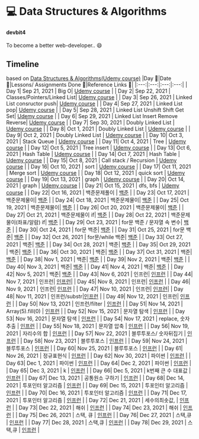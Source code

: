 # 💻 Data Structures & Algorithms

#### devbit4

To become a better web-developer.. 😄

## Timeline
based on [Data Structures & Algorithms(Udemy course)](https://www.udemy.com/course/data-structures-algorithms-javascript/)
|Day 🖤|Date 📆|Lessons/ Assignments Done 📖|Reference Links 🔗|
|:---:|:---:|:---:|:---:|
| Day 1| Sep 21, 2021 | Big O| [Udemy course](https://www.udemy.com/course/data-structures-algorithms-javascript/)  |
| Day 2| Sep 22, 2021 | Classes/Pointers/Linked List| [Udemy course](https://www.udemy.com/course/data-structures-algorithms-javascript/)  |
| Day 3| Sep 26, 2021 | Linked List consructor push| [Udemy course](https://www.udemy.com/course/data-structures-algorithms-javascript/)  |
| Day 4| Sep 27, 2021 | Linked List pop| [Udemy course](https://www.udemy.com/course/data-structures-algorithms-javascript/)  |
| Day 5| Sep 28, 2021 | Linked List Unshift Shift Get Set| [Udemy course](https://www.udemy.com/course/data-structures-algorithms-javascript/)  |
| Day 6| Sep 29, 2021 | Linked List Insert Remove Reverse| [Udemy course](https://www.udemy.com/course/data-structures-algorithms-javascript/)  |
| Day 7| Sep 30, 2021 | Doubly Linked List | [Udemy course](https://www.udemy.com/course/data-structures-algorithms-javascript/)  |
| Day 8| Oct 1, 2021 | Doubly Linked List | [Udemy course](https://www.udemy.com/course/data-structures-algorithms-javascript/)  |
| Day 9| Oct 2, 2021 | Doubly Linked List | [Udemy course](https://www.udemy.com/course/data-structures-algorithms-javascript/)  |
| Day 10| Oct 3, 2021 | Stack Queue | [Udemy course](https://www.udemy.com/course/data-structures-algorithms-javascript/)  |
| Day 11| Oct 4, 2021 | Tree | [Udemy course](https://www.udemy.com/course/data-structures-algorithms-javascript/)  |
| Day 12| Oct 5, 2021 | Tree insert | [Udemy course](https://www.udemy.com/course/data-structures-algorithms-javascript/)  |
| Day 13| Oct 6, 2021 | Hash Table | [Udemy course](https://www.udemy.com/course/data-structures-algorithms-javascript/)  |
| Day 14| Oct 7, 2021 | Hash Table | [Udemy course](https://www.udemy.com/course/data-structures-algorithms-javascript/)  |
| Day 15| Oct 8, 2021 | Call stack / Recursion | [Udemy course](https://www.udemy.com/course/data-structures-algorithms-javascript/)  |
| Day 16| Oct 10, 2021 | sort | [Udemy course](https://www.udemy.com/course/data-structures-algorithms-javascript/)  |
| Day 17| Oct 11, 2021 | Merge sort | [Udemy course](https://www.udemy.com/course/data-structures-algorithms-javascript/)  |
| Day 18| Oct 12, 2021 | quick sort | [Udemy course](https://www.udemy.com/course/data-structures-algorithms-javascript/)  |
| Day 19| Oct 13, 2021 | graph | [Udemy course](https://www.udemy.com/course/data-structures-algorithms-javascript/)  |
| Day 20| Oct 14, 2021 | graph | [Udemy course](https://www.udemy.com/course/data-structures-algorithms-javascript/)  |
| Day 21| Oct 15, 2021 | dfs, bfs | [Udemy course](https://www.udemy.com/course/data-structures-algorithms-javascript/)  |
| Day 22| Oct 16, 2021 | 백준문제풀이 | [백준](https://www.acmicpc.net/step)  |
| Day 23| Oct 17, 2021 | 백준문제물이| [백준](https://www.acmicpc.net/step) |
| Day 24| Oct 18, 2021 | 백준문제물이| [백준](https://www.acmicpc.net/step) |
| Day 25| Oct 19, 2021 | 백준문제물이| [백준](https://www.acmicpc.net/step) |
| Day 26| Oct 20, 2021 | 백준문제물이| [백준](https://www.acmicpc.net/step) |
| Day 27| Oct 21, 2021 | 백준문제물이 if| [백준](https://www.acmicpc.net/step) |
| Day 28| Oct 22, 2021 | 백준문제물이(좌표/알람) if| [백준](https://www.acmicpc.net/step) |
| Day 29| Oct 23, 2021 | for문 백준 / 문자열 속 변수| [백준](https://www.acmicpc.net/step) |
| Day 30| Oct 24, 2021 | for문 백준| [백준](https://www.acmicpc.net/step) |
| Day 31| Oct 25, 2021 | for문 백준| [백준](https://www.acmicpc.net/step) |
| Day 32| Oct 26, 2021 | for문/while 백준| [백준](https://www.acmicpc.net/step) |
| Day 33| Oct 27, 2021 |  백준| [백준](https://www.acmicpc.net/step) |
| Day 34| Oct 28, 2021 |  백준| [백준](https://www.acmicpc.net/step) |
| Day 35| Oct 29, 2021 |  백준| [백준](https://www.acmicpc.net/step) |
| Day 36| Oct 30, 2021 | 백준| [백준](https://www.acmicpc.net/step) |
| Day 37| Oct 31, 2021 |  백준| [백준](https://www.acmicpc.net/step) |
| Day 38| Nov 1, 2021 |  백준| [백준](https://www.acmicpc.net/step) |
| Day 39| Nov 2, 2021 | 백준| [백준](https://www.acmicpc.net/step) |
| Day 40| Nov 3, 2021 |  백준| [백준](https://www.acmicpc.net/step) |
| Day 41| Nov 4, 2021 |  백준| [백준](https://www.acmicpc.net/step) |
| Day 42| Nov 5, 2021 |  백준| [백준](https://www.acmicpc.net/step) |
| Day 43| Nov 6, 2021 | 인프런| [인프런](https://www.inflearn.com/) |
| Day 44| Nov 7, 2021 | 인프런|  [인프런](https://www.inflearn.com/)|
| Day 45| Nov 8, 2021 |  인프런| [인프런](https://www.inflearn.com/) |
| Day 46| Nov 9, 2021 |  인프런| [인프런](https://www.inflearn.com/) |
| Day 47| Nov 10, 2021 | 인프런|  [인프런](https://www.inflearn.com/)|
| Day 48| Nov 11, 2021 |  인프런/substr|[인프런](https://www.inflearn.com/)  |
| Day 49| Nov 12, 2021 |  인프런| [인프런](https://www.inflearn.com/) |
| Day 50| Nov 13, 2021 |  인프런/filter | [인프런](https://www.inflearn.com/) |
| Day 51| Nov 14, 2021 |  Array(5).fill(0) | [인프런](https://www.inflearn.com/) |
| Day 52| Nov 15, 2021 | 문자열 탐색  | [인프런](https://www.inflearn.com/) |
| Day 53| Nov 16, 2021 | 문자열 탐색  | [인프런](https://www.inflearn.com/) |
| Day 54| Nov 17, 2021 | replace, 숫자 추출  | [인프런](https://www.inflearn.com/) |
| Day 55| Nov 18, 2021 |  문자열 압축 | [인프런](https://www.inflearn.com/) |
| Day 56| Nov 19, 2021 |  자리수의 합 | [인프런](https://www.inflearn.com/) |
| Day 57| Nov 22, 2021 |  블루투포스/ 숫자뒤집기 | [인프런](https://www.inflearn.com/) |
| Day 58| Nov 23, 2021 |  블루투포스 | [인프런](https://www.inflearn.com/) |
| Day 59| Nov 24, 2021 |  블루투포스 | [인프런](https://www.inflearn.com/) |
| Day 60| Nov 25, 2021 |  블루투포스 | [인프런](https://www.inflearn.com/) |
| Day 61| Nov 26, 2021 |  정규표현식 | [인프런](https://www.inflearn.com/) |
| Day 62| Nov 30, 2021 | 파이썬  | [인프런](https://www.inflearn.com/) |
| Day 63| Dec 1, 2021 | 파이썬  | [인프런](https://www.inflearn.com/) |
| Day 64| Dec 2, 2021 | 파이썬  | [인프런](https://www.inflearn.com/) |
| Day 65| Dec 3, 2021 | k  | [인프런](https://www.inflearn.com/) |
| Day 66| Dec 5, 2021 | k번째 큰 수 대표값  | [인프런](https://www.inflearn.com/) |
| Day 67| Dec 13, 2021 | 공통원소 구하기  | [인프런](https://www.inflearn.com/) |
| Day 68| Dec 14, 2021 | 투포인터 알고리즘  | [인프런](https://www.inflearn.com/) |
| Day 69| Dec 15, 2021 | 투포인터 알고리즘  | [인프런](https://www.inflearn.com/) |
| Day 70| Dec 16, 2021 | 투포인터 알고리즘  | [인프런](https://www.inflearn.com/) |
| Day 71| Dec 17, 2021 | 투포인터 알고리즘  | [인프런](https://www.inflearn.com/) |
| Day 72| Dec 21, 2021 | 세수의최솟값,   | [인프런](https://www.inflearn.com/) |
| Day 73| Dec 22, 2021 | 해쉬   | [인프런](https://www.inflearn.com/) |
| Day 74| Dec 23, 2021 | 해쉬   | [인프런](https://www.inflearn.com/) |
| Day 75| Dec 26, 2021 | 스택, 큐  | [인프런](https://www.inflearn.com/) |
| Day 76| Dec 27, 2021 | 스택,큐  | [인프런](https://www.inflearn.com/) |
| Day 77| Dec 28, 2021 | 스택,큐   | [인프런](https://www.inflearn.com/) |
| Day 78| Dec 29, 2021 | 스택,큐   | [인프런](https://www.inflearn.com/) |
